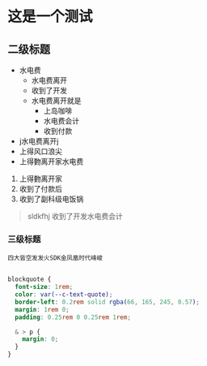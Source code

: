 # 这是一个测试

## 二级标题

- 水电费
  - 水电费离开
  - 收到了开发
  - 水电费离开就是
    -  上岛咖啡
    - 水电费会计
    - 收到付款
- j水电费离开j
- 上得风口浪尖
- 上得覅离开家水电费

1. 上得覅离开家
2. 收到了付款后
3. 收到了副科级电饭锅



> sldkfhj 收到了开发水电费会计



### 三级标题

`四大皆空发发火SDK金凤凰时代峰峻`



```css

blockquote {
  font-size: 1rem;
  color: var(--c-text-quote);
  border-left: 0.2rem solid rgba(66, 165, 245, 0.57);
  margin: 1rem 0;
  padding: 0.25rem 0 0.25rem 1rem;

  & > p {
    margin: 0;
  }
}
```

